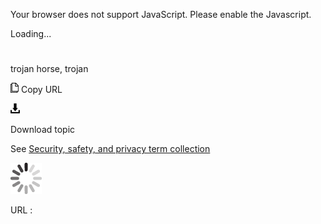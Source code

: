 Your browser does not support JavaScript. Please enable the Javascript.

Loading...

# 

trojan horse, trojan

![Copy URL](trojan-horse-trojan_files/Copy.png)
Copy URL

![Download](trojan-horse-trojan_files/Download.png)

Download topic

See [Security, safety, and privacy term collection](https://worldready.cloudapp.net/Styleguide/Read?id=2700&topicid=26894)

![In progress](trojan-horse-trojan_files/activity-large.gif)

URL :
